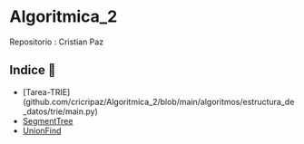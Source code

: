 # Algoritmica_2 

Repositorio : Cristian Paz

## Indice 📖
* [Tarea-TRIE] (github.com/cricripaz/Algoritmica_2/blob/main/algoritmos/estructura_de_datos/trie/main.py)
* [SegmentTree](google.com)
* [UnionFind](google.com)